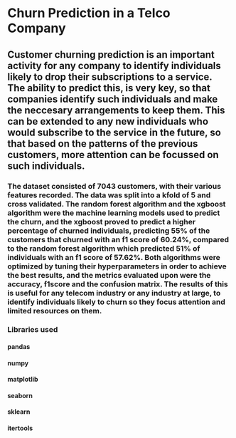 # Churn Prediction in a Telco Company
## Customer churning prediction is an important activity for any company to identify individuals likely to drop their subscriptions to a service. The ability to predict this, is very key, so that companies identify such individuals and make the neccesary arrangements to keep them. This can be extended to any new individuals who would subscribe to the service in the future, so that based on the patterns of the previous customers, more attention can be focussed on such individuals.
### The dataset consisted of 7043 customers, with their various features recorded. The data was split into a kfold of 5 and cross validated. The random forest algorithm and the xgboost algorithm were the machine learning models used to predict the churn, and the xgboost proved to predict a higher percentage of churned individuals, predicting 55% of the customers that churned with an f1 score of 60.24%, compared to the random forest algorithm which predicted 51% of individuals with an f1 score of 57.62%. Both algorithms were optimized by tuning their hyperparameters in order to achieve the best results, and the metrics evaluated upon were the accuracy, f1score and the confusion matrix. The results of this is useful for any telecom industry or any industry at large, to identify individuals likely to churn so they focus attention and limited resources on them.
### Libraries used
#### pandas
#### numpy
#### matplotlib
#### seaborn
#### sklearn
#### itertools



